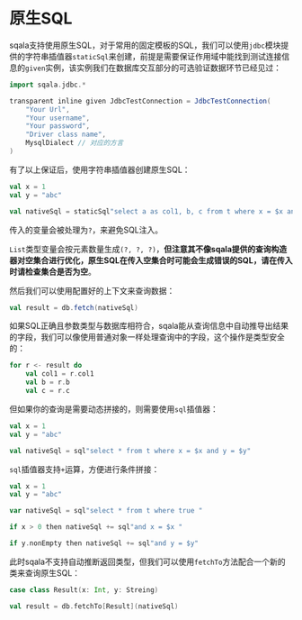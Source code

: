 # 原生SQL

sqala支持使用原生SQL，对于常用的固定模板的SQL，我们可以使用`jdbc`模块提供的字符串插值器`staticSql`来创建，前提是需要保证作用域中能找到测试连接信息的`given`实例，该实例我们在数据库交互部分的可选验证数据环节已经见过：

```scala
import sqala.jdbc.*

transparent inline given JdbcTestConnection = JdbcTestConnection(
    "Your Url",
    "Your username",
    "Your password",
    "Driver class name",
    MysqlDialect // 对应的方言
)
```

有了以上保证后，使用字符串插值器创建原生SQL：

```scala
val x = 1
val y = "abc"

val nativeSql = staticSql"select a as col1, b, c from t where x = $x and y = $y"
```

传入的变量会被处理为`?`，来避免SQL注入。

`List`类型变量会按元素数量生成`(?, ?, ?)`，**但注意其不像sqala提供的查询构造器对空集合进行优化，原生SQL在传入空集合时可能会生成错误的SQL，请在传入时请检查集合是否为空**。

然后我们可以使用配置好的上下文来查询数据：

```scala
val result = db.fetch(nativeSql)
```

如果SQL正确且参数类型与数据库相符合，sqala能从查询信息中自动推导出结果的字段，我们可以像使用普通对象一样处理查询中的字段，这个操作是类型安全的：

```scala
for r <- result do
    val col1 = r.col1
    val b = r.b
    val c = r.c
```

但如果你的查询是需要动态拼接的，则需要使用`sql`插值器：


```scala
val x = 1
val y = "abc"

val nativeSql = sql"select * from t where x = $x and y = $y"
```

`sql`插值器支持`+`运算，方便进行条件拼接：

```scala
val x = 1
val y = "abc"

var nativeSql = sql"select * from t where true "

if x > 0 then nativeSql += sql"and x = $x "

if y.nonEmpty then nativeSql += sql"and y = $y"
```

此时sqala不支持自动推断返回类型，但我们可以使用`fetchTo`方法配合一个新的类来查询原生SQL：

```scala
case class Result(x: Int, y: Streing)

val result = db.fetchTo[Result](nativeSql)
```